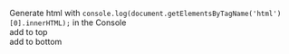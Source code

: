 Generate html with `console.log(document.getElementsByTagName('html')[0].innerHTML);` in the Console  
add <html> to top  
add </html> to bottom
